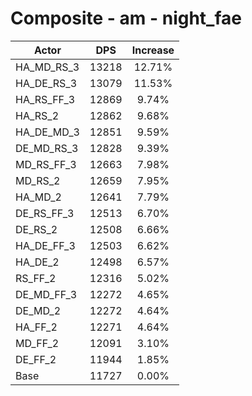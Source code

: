 # Composite - am - night_fae
| Actor | DPS | Increase |
|---|:---:|:---:|
|HA_MD_RS_3|13218|12.71%|
|HA_DE_RS_3|13079|11.53%|
|HA_RS_FF_3|12869|9.74%|
|HA_RS_2|12862|9.68%|
|HA_DE_MD_3|12851|9.59%|
|DE_MD_RS_3|12828|9.39%|
|MD_RS_FF_3|12663|7.98%|
|MD_RS_2|12659|7.95%|
|HA_MD_2|12641|7.79%|
|DE_RS_FF_3|12513|6.70%|
|DE_RS_2|12508|6.66%|
|HA_DE_FF_3|12503|6.62%|
|HA_DE_2|12498|6.57%|
|RS_FF_2|12316|5.02%|
|DE_MD_FF_3|12272|4.65%|
|DE_MD_2|12272|4.64%|
|HA_FF_2|12271|4.64%|
|MD_FF_2|12091|3.10%|
|DE_FF_2|11944|1.85%|
|Base|11727|0.00%|
